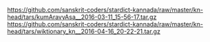 <https://github.com/sanskrit-coders/stardict-kannada/raw/master/kn-head/tars/kumAravyAsa__2016-03-11_15-56-17.tar.gz>
<https://github.com/sanskrit-coders/stardict-kannada/raw/master/kn-head/tars/wiktionary_kn__2016-04-16_20-22-21.tar.gz>
